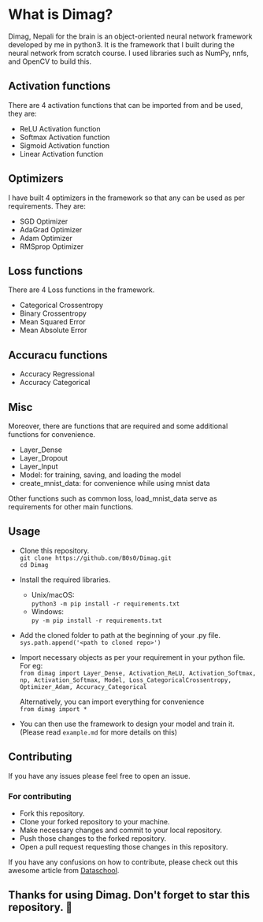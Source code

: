 # What is Dimag?
Dimag, Nepali for the brain is an object-oriented neural network framework developed by me in python3. It is the framework that I built during the neural network from scratch course. I used libraries such as NumPy, nnfs, and OpenCV to build this.


## Activation functions 
There are 4 activation functions that can be imported from and be used, they are:
- ReLU Activation function
- Softmax Activation function
- Sigmoid Activation function 
- Linear Activation function
  
## Optimizers
I have built 4 optimizers in the framework so that any can be used as per requirements. They are:
- SGD Optimizer
- AdaGrad Optimizer
- Adam Optimizer
- RMSprop Optimizer

## Loss functions
There are 4 Loss functions in the framework.
- Categorical Crossentropy
- Binary Crossentropy
- Mean Squared Error
- Mean Absolute Error

## Accuracu functions 
- Accuracy Regressional
- Accuracy Categorical
  
## Misc
Moreover, there are functions that are required and some additional functions for convenience.
- Layer_Dense
- Layer_Dropout
- Layer_Input
- Model: for training, saving, and loading the model
- create_mnist_data: for convenience while using mnist data 
  
Other functions such as common loss, load_mnist_data serve as requirements for other main functions.

## Usage

- Clone this repository. <br>
  `git clone https://github.com/B0s0/Dimag.git`<br>
  `cd Dimag`

- Install the required libraries.<br>
  - Unix/macOS:<br>
    `python3 -m pip install -r requirements.txt`<br>
  - Windows:<br>
    `py -m pip install -r requirements.txt`
    
- Add the cloned folder to path at the beginning of your .py file.<br>
  `sys.path.append('<path to cloned repo>')`

- Import necessary objects as per your requirement in your python file. For eg:<br>
  `from dimag import Layer_Dense, Activation_ReLU, Activation_Softmax, np, Activation_Softmax, Model, Loss_CategoricalCrossentropy, Optimizer_Adam, Accuracy_Categorical`

  Alternatively, you can import everything for convenience<br>
  `from dimag import *`

- You can then use the framework to design your model and train it. (Please read `example.md` for more details on this)
  

## Contributing 
If you have any issues please feel free to open an issue.

### For contributing 
- Fork this repository.
- Clone your forked repository to your machine.
- Make necessary changes and commit to your local repository.
- Push those changes to the forked repository.
- Open a pull request requesting those changes in this repository.

If you have any confusions on how to contribute, please check out this awesome article from <a href="https://www.dataschool.io/how-to-contribute-on-github/">Dataschool</a>.
  

## Thanks for using Dimag. Don't forget to star this repository. :smiling_face_with_three_hearts: 	
